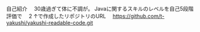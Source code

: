 自己紹介
　30歳過ぎて体に不調が。
Javaに関するスキルのレベルを自己5段階評価で
　2
↑で作成したリポジトリのURL
　https://github.com/t-yakushi/yakushi-readable-code.git
